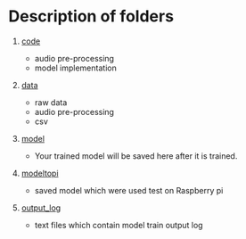 # Description of folders

1. [code](https://github.com/pleiades-s/drone_detector/tree/master/drone_detector/code)
   * audio pre-processing
   * model implementation
  
2. [data](https://github.com/pleiades-s/drone_detector/tree/master/drone_detector/data)
   * raw data
   * audio pre-processing 
   * csv
  
3. [model](https://github.com/pleiades-s/drone_detector/tree/master/drone_detector/model)
   * Your trained model will be saved here after it is trained.
  
4. [modeltopi](https://github.com/pleiades-s/drone_detector/tree/master/drone_detector/modeltopi)
   * saved model which were used test on Raspberry pi
  
5. [output_log](https://github.com/pleiades-s/drone_detector/tree/master/drone_detector/output_log)
   * text files which contain model train output log
